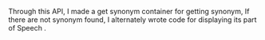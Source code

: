 Through this API, I made a get synonym container for getting synonym, If there are not synonym found, I alternately wrote code for displaying its part of Speech .
